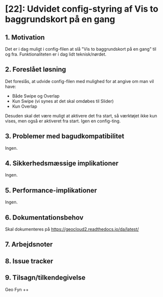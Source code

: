 # [22]: Udvidet config-styring af Vis to baggrundskort på en gang

## 1. Motivation
Det er i dag muligt i config-filen at slå "Vis to baggrundskort på en gang" til og fra.
Funktionaliteten er i dag lidt teknisk/nørdet.

## 2. Foreslået løsning
Det foreslås, at udvide config-filen med mulighed for at angive om man vil have:
- Både Swipe og Overlap
- Kun Swipe (vi synes at det skal omdøbes til Slider)
- Kun Overlap

Desuden skal det være muligt at aktivere det fra start, så værktøjet ikke kun vises, men også er aktiveret fra start. Igen en config-ting.

## 3. Problemer med bagudkompatibilitet
Ingen.   

## 4. Sikkerhedsmæssige implikationer
Ingen.   

## 5. Performance-implikationer
Ingen.   

## 6. Dokumentationsbehov
Skal dokumenteres på https://geocloud2.readthedocs.io/da/latest/

## 7. Arbejdsnoter

## 8. Issue tracker  

## 9. Tilsagn/tilkendegivelse
Geo Fyn ++

